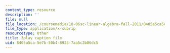 ```yaml
---
content_type: resource
description: ''
file: null
file_location: /coursemedia/18-06sc-linear-algebra-fall-2011/8405a5ca5e7b50b489237aa5c2b06dc5_UCc9q_cAhho.vtt
file_type: application/x-subrip
resourcetype: Other
title: 3play caption file
uid: 8405a5ca-5e7b-50b4-8923-7aa5c2b06dc5
---
```

